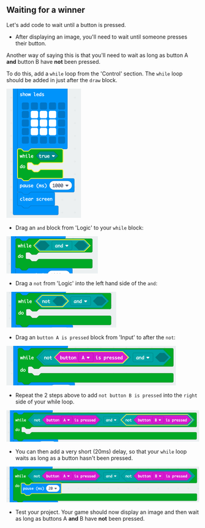 ## Waiting for a winner

Let's add code to wait until a button is pressed.

+ After displaying an image, you'll need to wait until someone presses their button.

Another way of saying this is that you'll need to wait as long as button A **and** button B have **not** been pressed.

To do this, add a `while` loop from the 'Control' section. The `while` loop should be added in just after the `draw` block.

![ảnh chụp màn hình](images/reaction-while.png)

+ Drag an `and` block from 'Logic' to your `while` block:

![ảnh chụp màn hình](images/reaction-and.png)

+ Drag a `not` from 'Logic' into the left hand side of the `and`:

![ảnh chụp màn hình](images/reaction-not.png)

+ Drag an `button A is pressed` block from 'Input' to after the `not`:

![ảnh chụp màn hình](images/reaction-button-a.png)

+ Repeat the 2 steps above to add `not button B is pressed` into the `right` side of your while loop.

![ảnh chụp màn hình](images/reaction-button-b.png)

+ You can then add a very short (20ms) delay, so that your `while` loop waits as long as a button hasn't been pressed.

![ảnh chụp màn hình](images/reaction-delay.png)

+ Test your project. Your game should now display an image and then wait as long as buttons A **and** B have **not** been pressed.